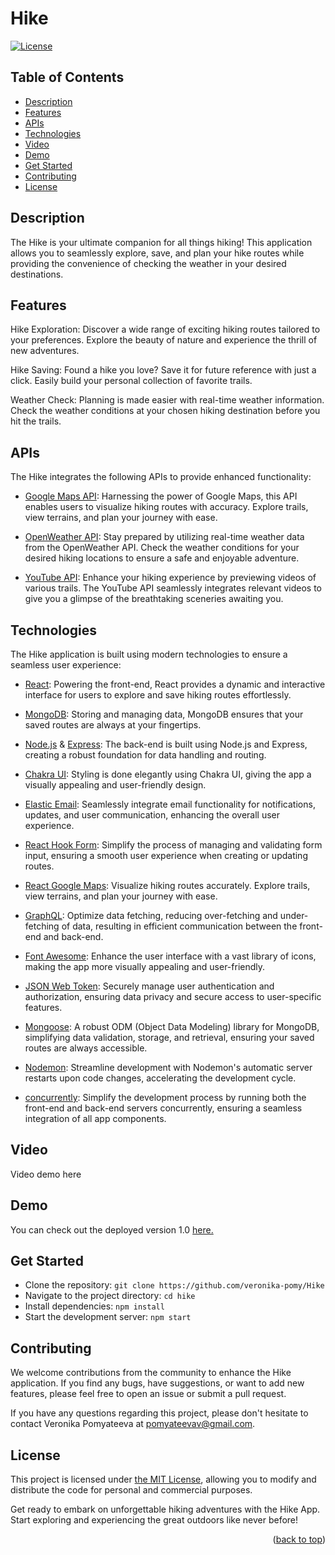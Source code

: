# Hike

[![License][license-shield]][license-url]

## Table of Contents

  <ul>
    <li>
      <a href="#description">Description</a>
    </li>
    <li>
        <a href="#features">Features</a>
    </li>
    <li>
        <a href="#apis">APIs</a>
    </li>
    <li>
        <a href="#technologies">Technologies</a>
    </li>
    <li>
      <a href="#video">Video</a>
    </li>
    <li>
      <a href="#demo">Demo</a>
    </li>
    <li>
        <a href="#get-started">Get Started</a>
    </li>
        <li>
        <a href="#contributing">Contributing</a>
    </li>
        <li>
        <a href="#license">License</a>
    </li>
  </ul>

## Description

The Hike is your ultimate companion for all things hiking! This application allows you to seamlessly explore, save, and plan your hike routes while providing the convenience of checking the weather in your desired destinations.

## Features

Hike Exploration: Discover a wide range of exciting hiking routes tailored to your preferences. Explore the beauty of nature and experience the thrill of new adventures.

Hike Saving: Found a hike you love? Save it for future reference with just a click. Easily build your personal collection of favorite trails.

Weather Check: Planning is made easier with real-time weather information. Check the weather conditions at your chosen hiking destination before you hit the trails.

## APIs

The Hike integrates the following APIs to provide enhanced functionality:

- [Google Maps API](https://developers.google.com/maps): Harnessing the power of Google Maps, this API enables users to visualize hiking routes with accuracy. Explore trails, view terrains, and plan your journey with ease.

- [OpenWeather API](https://openweathermap.org/api): Stay prepared by utilizing real-time weather data from the OpenWeather API. Check the weather conditions for your desired hiking locations to ensure a safe and enjoyable adventure.

- [YouTube API](https://developers.google.com/youtube/v3): Enhance your hiking experience by previewing videos of various trails. The YouTube API seamlessly integrates relevant videos to give you a glimpse of the breathtaking sceneries awaiting you.

## Technologies

The Hike application is built using modern technologies to ensure a seamless user experience:

- [React](https://react.dev/): Powering the front-end, React provides a dynamic and interactive interface for users to explore and save hiking routes effortlessly.

- [MongoDB](https://www.mongodb.com/): Storing and managing data, MongoDB ensures that your saved routes are always at your fingertips.

- [Node.js](https://nodejs.org/en) & [Express](https://expressjs.com/): The back-end is built using Node.js and Express, creating a robust foundation for data handling and routing.

- [Chakra UI](https://chakra-ui.com/): Styling is done elegantly using Chakra UI, giving the app a visually appealing and user-friendly design.

- [Elastic Email](https://elasticemail.com/?gclid=Cj0KCQjwl8anBhCFARIsAKbbpyQu4FcQ4FsIWBd7dlOqbQpxgMVMxq07_HMsNX5r5gH0Us4dx4R7TZUaAtX3EALw_wcB): Seamlessly integrate email functionality for notifications, updates, and user communication, enhancing the overall user experience.

- [React Hook Form](https://www.react-hook-form.com/): Simplify the process of managing and validating form input, ensuring a smooth user experience when creating or updating routes.

- [React Google Maps](https://www.npmjs.com/package/@react-google-maps/api): Visualize hiking routes accurately. Explore trails, view terrains, and plan your journey with ease.

- [GraphQL](https://graphql.org/): Optimize data fetching, reducing over-fetching and under-fetching of data, resulting in efficient communication between the front-end and back-end.

- [Font Awesome](https://fontawesome.com/): Enhance the user interface with a vast library of icons, making the app more visually appealing and user-friendly.

- [JSON Web Token](https://jwt.io/): Securely manage user authentication and authorization, ensuring data privacy and secure access to user-specific features.

- [Mongoose](https://www.npmjs.com/package/mongoose): A robust ODM (Object Data Modeling) library for MongoDB, simplifying data validation, storage, and retrieval, ensuring your saved routes are always accessible.

- [Nodemon](https://www.npmjs.com/package/nodemon): Streamline development with Nodemon's automatic server restarts upon code changes, accelerating the development cycle.

- [concurrently](https://www.npmjs.com/package/concurrently): Simplify the development process by running both the front-end and back-end servers concurrently, ensuring a seamless integration of all app components.

## Video

Video demo here

## Demo

You can check out the deployed version 1.0 [here.]()

## Get Started

- Clone the repository: `git clone https://github.com/veronika-pomy/Hike`
- Navigate to the project directory: `cd hike`
- Install dependencies: `npm install`
- Start the development server: `npm start`

## Contributing

We welcome contributions from the community to enhance the Hike application. If you find any bugs, have suggestions, or want to add new features, please feel free to open an issue or submit a pull request.

If you have any questions regarding this project, please don't hesitate to contact Veronika Pomyateeva at pomyateevav@gmail.com.

## License

This project is licensed under [the MIT License](https://github.com/veronika-pomy/Hike/blob/main/LICENSE), allowing you to modify and distribute the code for personal and commercial purposes.

Get ready to embark on unforgettable hiking adventures with the Hike App. Start exploring and experiencing the great outdoors like never before!

<p align="right">(<a href="#hike">back to top</a>)</p>

[license-shield]: https://img.shields.io/badge/license-MIT-blue?style=for-the-badge
[license-url]: https://github.com/veronika-pomy/Hike/blob/main/LICENSE
